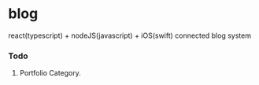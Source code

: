 # blog
react(typescript) + nodeJS(javascript) + iOS(swift) connected blog system


### Todo

1. Portfolio Category.
